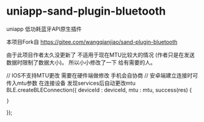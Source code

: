 # uniapp-sand-plugin-bluetooth
uniapp 低功耗蓝牙API原生插件

本项目Fork自 https://gitee.com/wangqianjiao/sand-plugin-bluetooth

由于此项目作者太久没更新了 不适用于现在MTU比较大的情况 (作者只是在发送数据时限制了数据大小)。
所以小小修改了一下 给有需要的人。 

// IOS不支持MTU更改 需要在硬件端做修改 手机会自协商
// 安卓端建立连接时可传入mtu参数 在连接设备 发现services后自动更改mtu
BLE.createBLEConnection({
    deviceId : deviceId,
    mtu : mtu,
    success(res) {

    }
});